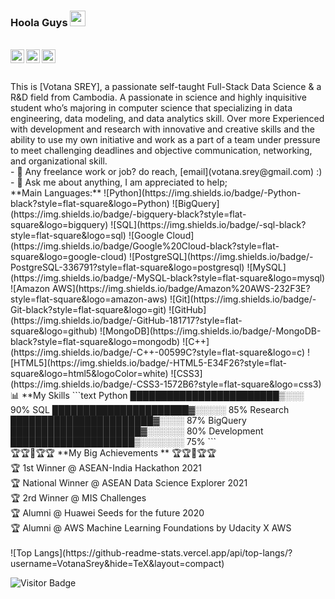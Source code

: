 ### Hoola Guys <img src="https://media.giphy.com/media/hvRJCLFzcasrR4ia7z/giphy.gif" width="25px">
<br />
<a href="https://www.instagram.com/votana.srey/">
  <img align="left" alt="Votana's Instagram" width="22px" src="https://raw.githubusercontent.com/hussainweb/hussainweb/main/icons/instagram.png" />
</a>
<a href="https://discord.com/channels/@me">
  <img align="left" alt="Votana's Discord" width="22px" src="https://raw.githubusercontent.com/peterthehan/peterthehan/master/assets/discord.svg" />
</a>
<a href="https://www.linkedin.com/in/votana-srey-897947199/">
  <img align="left" alt="Votana's LinkedIN" width="22px" src="https://raw.githubusercontent.com/peterthehan/peterthehan/master/assets/linkedin.svg" />
</a>
<br />
<br />
<br />
This is [Votana SREY], a passionate self-taught Full-Stack Data Science & a R&D field from Cambodia. A passionate in science and highly inquisitive student who’s majoring in computer science that specializing in data engineering, data modeling, and data analytics skill. Over more Experienced with development and research with innovative and creative skills and the ability to use my own initiative and work as a part of a team under pressure to meet challenging deadlines and objective communication, networking, and organizational skill.
<br />
- 💼 Any freelance work or job? do reach, [email](votana.srey@gmail.com) :)
- 💬 Ask me about anything, I am appreciated to help;
<br />
**Main Languages:**  
![Python](https://img.shields.io/badge/-Python-black?style=flat-square&logo=Python)
![BigQuery](https://img.shields.io/badge/-bigquery-black?style=flat-square&logo=bigquery)
![SQL](https://img.shields.io/badge/-sql-black?style=flat-square&logo=sql)
![Google Cloud](https://img.shields.io/badge/Google%20Cloud-black?style=flat-square&logo=google-cloud)
![PostgreSQL](https://img.shields.io/badge/-PostgreSQL-336791?style=flat-square&logo=postgresql)
![MySQL](https://img.shields.io/badge/-MySQL-black?style=flat-square&logo=mysql)
![Amazon AWS](https://img.shields.io/badge/Amazon%20AWS-232F3E?style=flat-square&logo=amazon-aws)
![Git](https://img.shields.io/badge/-Git-black?style=flat-square&logo=git)
![GitHub](https://img.shields.io/badge/-GitHub-181717?style=flat-square&logo=github)
![MongoDB](https://img.shields.io/badge/-MongoDB-black?style=flat-square&logo=mongodb)
![C++](https://img.shields.io/badge/-C++-00599C?style=flat-square&logo=c)
![HTML5](https://img.shields.io/badge/-HTML5-E34F26?style=flat-square&logo=html5&logoColor=white)
![CSS3](https://img.shields.io/badge/-CSS3-1572B6?style=flat-square&logo=css3)
📊 **My Skills
<!--START_SECTION:waka-->
```text
Python        ████████████████████████▒░░░   90% 
SQL           ██████████████████████▓░░░░░   85%
Research      ███████████████████████▓░░░░   87%
BigQuery      █████████████████████▓░░░░░░   80% 
Development   ████████████████████▒░░░░░░░   75% 
```
<!--END_SECTION:waka-->
<br />
🏆🏆🚧🏆🏆 **My Big Achievements ** 🏆🏆🚧🏆🏆
<br />
🏆  1st Winner @ ASEAN-India Hackathon 2021
<br />
🏆  National Winner @ ASEAN Data Science Explorer 2021
<br />
🏆  2rd Winner @ MIS Challenges
<br />
🏆  Alumni @ Huawei Seeds for the future 2020
<br />
🏆  Alumni @ AWS Machine Learning Foundations by Udacity X AWS
<br />
<br />
![Top Langs](https://github-readme-stats.vercel.app/api/top-langs/?username=VotanaSrey&hide=TeX&layout=compact)

![Visitor Badge](https://visitor-badge.laobi.icu/badge?page_id=VotanaSrey)



